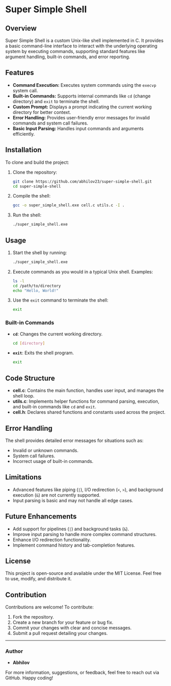 # Super Simple Shell

## Overview
Super Simple Shell is a custom Unix-like shell implemented in C. It provides a basic command-line interface to interact with the underlying operating system by executing commands, supporting standard features like argument handling, built-in commands, and error reporting.

## Features
- **Command Execution:** Executes system commands using the `execvp` system call.
- **Built-in Commands:** Supports internal commands like `cd` (change directory) and `exit` to terminate the shell.
- **Custom Prompt:** Displays a prompt indicating the current working directory for better context.
- **Error Handling:** Provides user-friendly error messages for invalid commands and system call failures.
- **Basic Input Parsing:** Handles input commands and arguments efficiently.

## Installation

To clone and build the project:

1. Clone the repository:
   ```bash
   git clone https://github.com/abhilov23/super-simple-shell.git
   cd super-simple-shell
   ```

2. Compile the shell:
   ```bash
   gcc -o super_simple_shell.exe cell.c utils.c -I .
   ```

3. Run the shell:
   ```bash
   ./super_simple_shell.exe
   ```

## Usage

1. Start the shell by running:
   ```bash
   ./super_simple_shell.exe
   ```

2. Execute commands as you would in a typical Unix shell. Examples:
   ```bash
   ls -l
   cd /path/to/directory
   echo "Hello, World!"
   ```

3. Use the `exit` command to terminate the shell:
   ```bash
   exit
   ```

### Built-in Commands

- **`cd`**: Changes the current working directory.
  ```bash
  cd [directory]
  ```

- **`exit`**: Exits the shell program.
  ```bash
  exit
  ```

## Code Structure

- **cell.c**: Contains the main function, handles user input, and manages the shell loop.
- **utils.c**: Implements helper functions for command parsing, execution, and built-in commands like `cd` and `exit`.
- **cell.h**: Declares shared functions and constants used across the project.

## Error Handling

The shell provides detailed error messages for situations such as:
- Invalid or unknown commands.
- System call failures.
- Incorrect usage of built-in commands.

## Limitations

- Advanced features like piping (`|`), I/O redirection (`<`, `>`), and background execution (`&`) are not currently supported.
- Input parsing is basic and may not handle all edge cases.

## Future Enhancements

- Add support for pipelines (`|`) and background tasks (`&`).
- Improve input parsing to handle more complex command structures.
- Enhance I/O redirection functionality.
- Implement command history and tab-completion features.

## License

This project is open-source and available under the MIT License. Feel free to use, modify, and distribute it.

## Contribution

Contributions are welcome! To contribute:
1. Fork the repository.
2. Create a new branch for your feature or bug fix.
3. Commit your changes with clear and concise messages.
4. Submit a pull request detailing your changes.

---

### Author

- **Abhilov**

For more information, suggestions, or feedback, feel free to reach out via GitHub. Happy coding!

